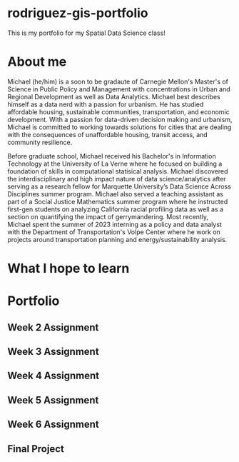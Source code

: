 # rodriguez-gis-portfolio
This is my portfolio for my Spatial Data Science class!

# About me
Michael (he/him) is a soon to be gradaute of Carnegie Mellon's Master's of Science in Public Policy and Management with concentrations in Urban and Regional Development as well as Data Analytics. Michael best describes himself as a data nerd with a passion for urbanism. He has studied affordable housing, sustainable communities, transportation, and economic development. With a passion for data-driven decision making and urbanism, Michael is committed to working towards solutions for cities that are dealing with the consequences of unaffordable housing, transit access, and community resilience. 

Before graduate school, Michael received his Bachelor's in Information Technology at the University of La Verne where he focused on building a foundation of skills in computational statisical analysis. Michael discovered the interdisciplinary and high impact nature of data science/analytics after serving as a research fellow for Marquette University’s Data Science Across Disciplines summer program. Michael also served a teaching assistant as part of a Social Justice Mathematics summer program where he instructed first-gen students on analyzing California racial profiling data as well as a section on quantifying the impact of gerrymandering. Most recently, Michael spent the summer of 2023 interning as a policy and data analyst with the Department of Transportation's Volpe Center where he work on projects around transportation planning and energy/sustainability analysis. 

# What I hope to learn


# Portfolio

## Week 2 Assignment

## Week 3 Assignment

## Week 4 Assignment

## Week 5 Assignment

## Week 6 Assignment

## Final Project
